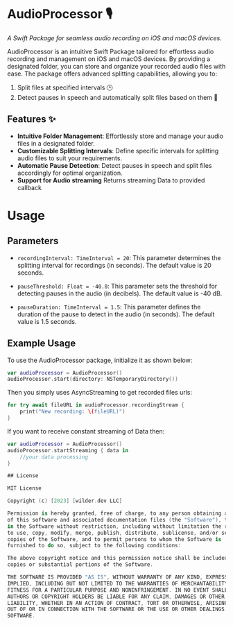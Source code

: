 # AudioProcessor 🎙️

_A Swift Package for seamless audio recording on iOS and macOS devices._

AudioProcessor is an intuitive Swift Package tailored for effortless audio recording and management on iOS and macOS devices. By providing a designated folder, you can store and organize your recorded audio files with ease. The package offers advanced splitting capabilities, allowing you to:

1. Split files at specified intervals 🕒
2. Detect pauses in speech and automatically split files based on them 🤫

## Features ✨

* **Intuitive Folder Management**: Effortlessly store and manage your audio files in a designated folder.
* **Customizable Splitting Intervals**: Define specific intervals for splitting audio files to suit your requirements.
* **Automatic Pause Detection**: Detect pauses in speech and split files accordingly for optimal organization.
* **Support for Audio streaming** Returns streaming Data to provided callback

# Usage

## Parameters

* `recordingInterval: TimeInterval = 20`: This parameter determines the splitting interval for recordings (in seconds). The default value is 20 seconds.

* `pauseThreshold: Float = -40.0`: This parameter sets the threshold for detecting pauses in the audio (in decibels). The default value is -40 dB.

* `pauseDuration: TimeInterval = 1.5`: This parameter defines the duration of the pause to detect in the audio (in seconds). The default value is 1.5 seconds.

## Example Usage

To use the AudioProcessor package, initialize it as shown below:

```swift
var audioProcessor = AudioProcessor()
audioProcessor.start(directory: NSTemporaryDirectory())
```

Then you simply uses AsyncStreaming to get recorded files urls: 

```swift
for try await fileURL in audioProcessor.recordingStream {
    print("New recording: \(fileURL)")
}
```

If you want to receive constant streaming of Data then: 
```swift
var audioProcessor = AudioProcessor()
audioProcessor.startStreaming { data in
    //your data processing
}

## License

MIT License

Copyright (c) [2023] [wilder.dev LLC]

Permission is hereby granted, free of charge, to any person obtaining a copy
of this software and associated documentation files (the "Software"), to deal
in the Software without restriction, including without limitation the rights
to use, copy, modify, merge, publish, distribute, sublicense, and/or sell
copies of the Software, and to permit persons to whom the Software is
furnished to do so, subject to the following conditions:

The above copyright notice and this permission notice shall be included in all
copies or substantial portions of the Software.

THE SOFTWARE IS PROVIDED "AS IS", WITHOUT WARRANTY OF ANY KIND, EXPRESS OR
IMPLIED, INCLUDING BUT NOT LIMITED TO THE WARRANTIES OF MERCHANTABILITY,
FITNESS FOR A PARTICULAR PURPOSE AND NONINFRINGEMENT. IN NO EVENT SHALL THE
AUTHORS OR COPYRIGHT HOLDERS BE LIABLE FOR ANY CLAIM, DAMAGES OR OTHER
LIABILITY, WHETHER IN AN ACTION OF CONTRACT, TORT OR OTHERWISE, ARISING FROM,
OUT OF OR IN CONNECTION WITH THE SOFTWARE OR THE USE OR OTHER DEALINGS IN THE
SOFTWARE.

